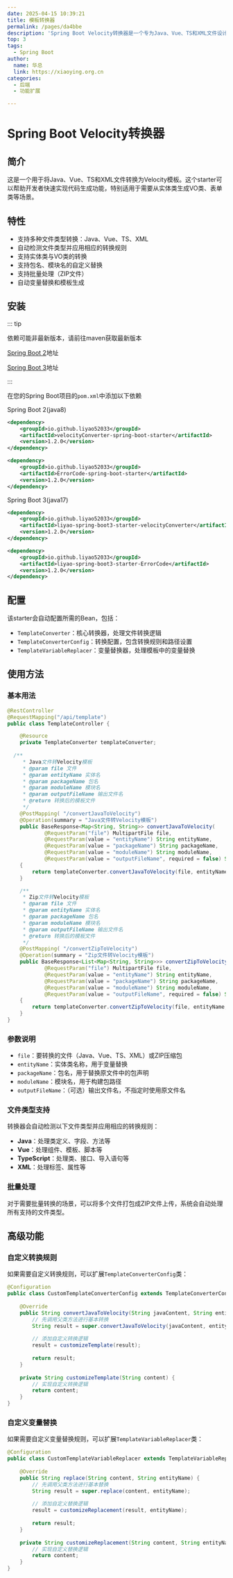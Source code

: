 ```yaml
---
date: 2025-04-15 10:39:21
title: 模板转换器
permalink: /pages/da4bbe
description: 'Spring Boot Velocity转换器是一个专为Java、Vue、TS和XML文件设计的模板转换工具，支持自动识别文件类型和批量转换，能够快速将实体类等代码转换为Velocity模板。它提供自动变量替换功能，并支持通过扩展配置实现自定义转换规则。安装简便，集成于Spring Boot项目中，配套REST接口方便调用，极大提高了代码生成的自动化和灵活性。'
top: 3
tags:
  - Spring Boot
author:
  name: 华总
  link: https://xiaoying.org.cn
categories:
  - 后端
  - 功能扩展

---
```


# Spring Boot  Velocity转换器

## 简介

这是一个用于将Java、Vue、TS和XML文件转换为Velocity模板。这个starter可以帮助开发者快速实现代码生成功能，特别适用于需要从实体类生成VO类、表单类等场景。

## 特性

- 支持多种文件类型转换：Java、Vue、TS、XML
- 自动检测文件类型并应用相应的转换规则
- 支持实体类与VO类的转换
- 支持包名、模块名的自定义替换
- 支持批量处理（ZIP文件）
- 自动变量替换和模板生成

## 安装

::: tip 

依赖可能非最新版本，请前往maven获取最新版本

[Spring Boot 2](https://central.sonatype.com/artifact/io.github.liyao52033/velocityConverter-spring-boot-starter)地址

[Spring Boot 3](https://central.sonatype.com/artifact/io.github.liyao52033/liyao-spring-boot3-starter-velocityConverter)地址

:::

在您的Spring Boot项目的`pom.xml`中添加以下依赖

Spring Boot 2(java8)

```xml
<dependency>
    <groupId>io.github.liyao52033</groupId>
    <artifactId>velocityConverter-spring-boot-starter</artifactId>
    <version>1.2.0</version>
</dependency>

<dependency>
    <groupId>io.github.liyao52033</groupId>
    <artifactId>ErrorCode-spring-boot-starter</artifactId>
    <version>1.2.0</version>
</dependency>
```

Spring Boot 3(java17)

```xml
<dependency>
    <groupId>io.github.liyao52033</groupId>
    <artifactId>liyao-spring-boot3-starter-velocityConverter</artifactId>
    <version>1.2.0</version>
</dependency>

<dependency>
    <groupId>io.github.liyao52033</groupId>
    <artifactId>liyao-spring-boot3-starter-ErrorCode</artifactId>
    <version>1.2.0</version>
</dependency>
```




## 配置

该starter会自动配置所需的Bean，包括：

- `TemplateConverter`：核心转换器，处理文件转换逻辑
- `TemplateConverterConfig`：转换配置，包含转换规则和路径设置
- `TemplateVariableReplacer`：变量替换器，处理模板中的变量替换

## 使用方法

### 基本用法

```java
@RestController
@RequestMapping("/api/template")
public class TemplateController {

    @Resource
    private TemplateConverter templateConverter;
    
  /**
     * Java文件转Velocity模板
     * @param file 文件
     * @param entityName 实体名
     * @param packageName 包名
     * @param moduleName 模块名
     * @param outputFileName 输出文件名
     * @return 转换后的模板文件
     */
    @PostMapping( "/convertJavaToVelocity")
    @Operation(summary = "Java文件转Velocity模板")
    public BaseResponse<Map<String, String>> convertJavaToVelocity(
            @RequestParam("file") MultipartFile file,
            @RequestParam(value = "entityName") String entityName,
            @RequestParam(value = "packageName") String packageName,
            @RequestParam(value = "moduleName") String moduleName,
            @RequestParam(value = "outputFileName", required = false) String outputFileName)
    {
        return templateConverter.convertJavaToVelocity(file, entityName, packageName, moduleName, outputFileName);
    }

    /**
     * Zip文件转Velocity模板
     * @param file 文件
     * @param entityName 实体名
     * @param packageName 包名
     * @param moduleName 模块名
     * @param outputFileName 输出文件名
     * @return 转换后的模板文件
     */
    @PostMapping( "/convertZipToVelocity")
    @Operation(summary = "Zip文件转Velocity模板")
    public BaseResponse<List<Map<String, String>>> convertZipToVelocity(
            @RequestParam("file") MultipartFile file,
            @RequestParam(value = "entityName") String entityName,
            @RequestParam(value = "packageName") String packageName,
            @RequestParam(value = "moduleName") String moduleName,
            @RequestParam(value = "outputFileName", required = false) String outputFileName)
    {
        return templateConverter.convertZipToVelocity(file, entityName, packageName, moduleName, outputFileName);
    }
}
```

### 参数说明

- `file`：要转换的文件（Java、Vue、TS、XML）或ZIP压缩包
- `entityName`：实体类名称，用于变量替换
- `packageName`：包名，用于替换原文件中的包声明
- `moduleName`：模块名，用于构建包路径
- `outputFileName`：（可选）输出文件名，不指定时使用原文件名

### 文件类型支持

转换器会自动检测以下文件类型并应用相应的转换规则：

- **Java**：处理类定义、字段、方法等
- **Vue**：处理组件、模板、脚本等
- **TypeScript**：处理类、接口、导入语句等
- **XML**：处理标签、属性等

### 批量处理

对于需要批量转换的场景，可以将多个文件打包成ZIP文件上传，系统会自动处理所有支持的文件类型。

## 高级功能

### 自定义转换规则

如果需要自定义转换规则，可以扩展`TemplateConverterConfig`类：

```java
@Configuration
public class CustomTemplateConverterConfig extends TemplateConverterConfig {
    
    @Override
    public String convertJavaToVelocity(String javaContent, String entityName, String packageName, String moduleName) {
        // 先调用父类方法进行基本转换
        String result = super.convertJavaToVelocity(javaContent, entityName, packageName, moduleName);
        
        // 添加自定义转换逻辑
        result = customizeTemplate(result);
        
        return result;
    }
    
    private String customizeTemplate(String content) {
        // 实现自定义转换逻辑
        return content;
    }
}
```

### 自定义变量替换

如果需要自定义变量替换规则，可以扩展`TemplateVariableReplacer`类：

```java
@Configuration
public class CustomTemplateVariableReplacer extends TemplateVariableReplacer {
    
    @Override
    public String replace(String content, String entityName) {
        // 先调用父类方法进行基本替换
        String result = super.replace(content, entityName);
        
        // 添加自定义替换逻辑
        result = customizeReplacement(result, entityName);
        
        return result;
    }
    
    private String customizeReplacement(String content, String entityName) {
        // 实现自定义替换逻辑
        return content;
    }
}
```
